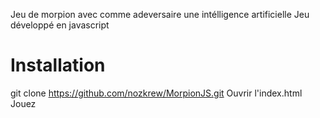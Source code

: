 Jeu de morpion avec comme adeversaire une intélligence artificielle
Jeu développé en javascript

Installation
============

git clone https://github.com/nozkrew/MorpionJS.git
Ouvrir l'index.html
Jouez
